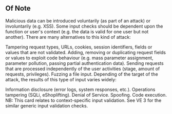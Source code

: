 ## Of Note

Malicious data can be introduced voluntarily (as part of an attack) or involuntarily (e.g. XSS). Some input checks should be dependent upon the function or user's context (e.g. the data is valid for one user but not another). There are many alternatives to this kind of attack:

Tampering request types, URLs, cookies, session identifiers, fields or values that are not validated.
Adding, removing or duplicating request fields or values to exploit code behaviour (e.g. mass parameter assignment, parameter pollution, passing partial authentication data).
Sending requests that are processed independently of the user activities (stage, amount of requests, privileges).
Fuzzing a file input.
Depending of the target of the attack, the results of this type of input varies widely:

Information disclosure (error logs, system responses, etc.).
Operations tampering (SQLi, eShoplifting).
Denial of Service.
Spoofing.
Code execution.
NB: This card relates to context-specific input validation. See VE 3 for the similar generic input validation checks.

